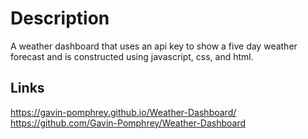 # Description
A weather dashboard that uses an api key to show a five day weather forecast and is constructed using javascript, css, and html.

## Links
https://gavin-pomphrey.github.io/Weather-Dashboard/
https://github.com/Gavin-Pomphrey/Weather-Dashboard
